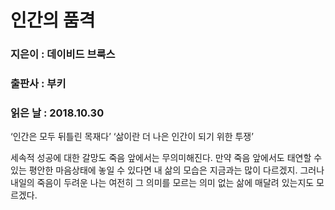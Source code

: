 # 인간의 품격
### 지은이 : 데이비드 브룩스
### 출판사 : 부키
### 읽은 날 : 2018.10.30

‘인간은 모두 뒤틀린 목재다’
‘삶이란 더 나은 인간이 되기 위한 투쟁’

세속적 성공에 대한 갈망도 죽음 앞에서는 무의미해진다. 만약 죽음 앞에서도 태연할 수 있는 평안한 마음상태에 놓일 수 있다면 내 삶의 모습은 지금과는 많이 다르겠지. 그러나 내일의 죽음이 두려운 나는 여전히 그 의미를 모르는 의미 없는 삶에 매달려 있는지도 모르겠다.